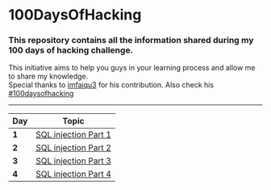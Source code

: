 # 100DaysOfHacking

### This repository contains all the information shared during my 100 days of hacking challenge.                                                               
This initiative aims to help you guys in your learning process and allow me to share my knowledge.     
Special thanks to [imfaiqu3](https://twitter.com/imfaiqu3) for his contribution. Also check his [#100daysofhacking](https://github.com/faiqu3/100DaysOfHacking)

___
Day | Topic
--- | ---
**1** |  [SQL injection Part 1](/days/day1.md)
**2** |  [SQL injection Part 2](/days/day2.md)
**3** |  [SQL injection Part 3](/days/day3.md)
**4** |  [SQL injection Part 4](/days/day4.md)



